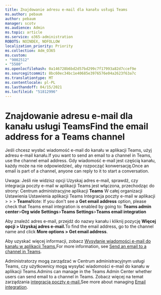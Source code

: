 ```yaml
---
title: Znajdowanie adresu e-mail dla kanału usługi Teams
ms.author: pebaum
author: pebaum
manager: scotv
ms.audience: Admin
ms.topic: article
ms.service: o365-administration
ROBOTS: NOINDEX, NOFOLLOW
localization_priority: Priority
ms.collection: Adm_O365
ms.custom:
- "9002512"
- "5580"
ms.openlocfilehash: 0a146728b6bd2d57bd299c7f17993a82d7ccef9e
ms.sourcegitcommit: 8bc60ec34bc1e40685e3976576e04a2623f63a7c
ms.translationtype: MT
ms.contentlocale: pl-PL
ms.lasthandoff: 04/15/2021
ms.locfileid: "51812996"
---
```

# <a name="find-the-email-address-for-a-teams-channel"></a><span data-ttu-id="ebe79-102">Znajdowanie adresu e-mail dla kanału usługi Teams</span><span class="sxs-lookup"><span data-stu-id="ebe79-102">Find the email address for a Teams channel</span></span>

<span data-ttu-id="ebe79-103">Jeśli chcesz wysłać wiadomość e-mail do kanału w aplikacji Teams, użyj adresu e-mail kanału.</span><span class="sxs-lookup"><span data-stu-id="ebe79-103">If you want to send an email to a channel in Teams, use the channel email address.</span></span> <span data-ttu-id="ebe79-104">Gdy wiadomość e-mail jest częścią kanału, każdy może na nie odpowiedzieć, aby rozpocząć konwersację.</span><span class="sxs-lookup"><span data-stu-id="ebe79-104">Once an email is part of a channel, anyone can reply to it to start a conversation.</span></span>

<span data-ttu-id="ebe79-105">Uwaga: Jeśli nie widzisz  opcji Uzyskaj adres e-mail, sprawdź, czy integracja poczty e-mail w aplikacji Teams jest włączona, przechodząc do strony: Centrum administracyjne aplikacji **Teams** W całej organizacji Ustawienia Ustawienia aplikacji Teams Integracja poczty e-mail w aplikacji >  >  > **Teams**</span><span class="sxs-lookup"><span data-stu-id="ebe79-105">Note: If you don't see a **Get email address** option, please check that Teams email integration is enabled by going to: **Teams admin center**>**Org wide Settings**>**Teams Settings**>**Teams email integration**</span></span>

<span data-ttu-id="ebe79-106">Aby znaleźć adres e-mail, przejdź do nazwy kanału i kliknij pozycję **Więcej opcji > Uzyskaj adres e-mail.**</span><span class="sxs-lookup"><span data-stu-id="ebe79-106">To find the email address, go to the channel name and click **More options > Get email address**.</span></span>

<span data-ttu-id="ebe79-107">Aby uzyskać więcej informacji, zobacz [Wysyłanie wiadomości e-mail do kanału w aplikacji Teams.](https://support.office.com/article/send-an-email-to-a-channel-in-teams-d91db004-d9d7-4a47-82e6-fb1b16dfd51e)</span><span class="sxs-lookup"><span data-stu-id="ebe79-107">For more information, see [Send an email to a channel in Teams](https://support.office.com/article/send-an-email-to-a-channel-in-teams-d91db004-d9d7-4a47-82e6-fb1b16dfd51e).</span></span>

<span data-ttu-id="ebe79-108">Administratorzy mogą zarządzać w Centrum administracyjnym usługi Teams, czy użytkownicy mogą wysyłać wiadomości e-mail do kanału w aplikacji Teams.</span><span class="sxs-lookup"><span data-stu-id="ebe79-108">Admins can manage in the Teams Admin Center whether users can send email to a channel in Teams.</span></span> <span data-ttu-id="ebe79-109">Zobacz więcej na temat zarządzania [integracją poczty e-mail.](https://docs.microsoft.com/microsoftteams/enable-features-office-365#email-integration)</span><span class="sxs-lookup"><span data-stu-id="ebe79-109">See more about managing [Email integration](https://docs.microsoft.com/microsoftteams/enable-features-office-365#email-integration).</span></span>
